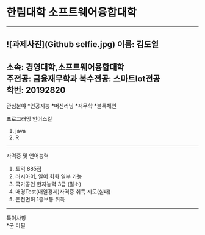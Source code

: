 # 한림대학 소프트웨어융합대학
---
![과제사진](Github selfie.jpg) 
이름: 김도열
---
소속: 경영대학,소프트웨어융합대학   
주전공: 금융재무학과  복수전공: 스마트Iot전공   
학번: 20192820   
---
관심분야
*인공지능
*머신러닝
*재무학
*블록체인   

프로그래밍 언어스킬
1. java
2. R   
---
자격증 및 언어능력
1. 토익 885점   
2. 러시아어, 일어 회화 일부 가능   
3. 국가공인 한자능력 3급 (말소)   
4. 매경Test(매일경제)자격증 취득 시도(실패)   
5. 운전면허 1종보통 취득   
---
특이사항   
*군 미필
